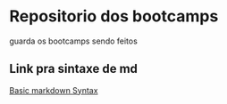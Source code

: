 # Repositorio dos bootcamps
guarda os bootcamps sendo feitos 
## Link pra sintaxe de md
[Basic markdown Syntax](https://www.markdownguide.org/basic-syntax/)
